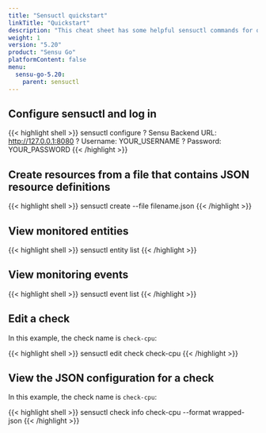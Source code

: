 ```yaml
---
title: "Sensuctl quickstart"
linkTitle: "Quickstart"
description: "This cheat sheet has some helpful sensuctl commands for quick reference. Use this quickstart for helpful sensuctl tips."
weight: 1
version: "5.20"
product: "Sensu Go"
platformContent: false 
menu:
  sensu-go-5.20:
    parent: sensuctl
---
```


## Configure sensuctl and log in

{{< highlight shell >}}
sensuctl configure
? Sensu Backend URL: http://127.0.0.1:8080
? Username: YOUR_USERNAME
? Password: YOUR_PASSWORD
{{< /highlight >}}

## Create resources from a file that contains JSON resource definitions

{{< highlight shell >}}
sensuctl create --file filename.json
{{< /highlight >}}

## View monitored entities

{{< highlight shell >}}
sensuctl entity list
{{< /highlight >}}

## View monitoring events

{{< highlight shell >}}
sensuctl event list
{{< /highlight >}}

## Edit a check

In this example, the check name is `check-cpu`:

{{< highlight shell >}}
sensuctl edit check check-cpu
{{< /highlight >}}

## View the JSON configuration for a check

In this example, the check name is `check-cpu`:

{{< highlight shell >}}
sensuctl check info check-cpu --format wrapped-json
{{< /highlight >}}
